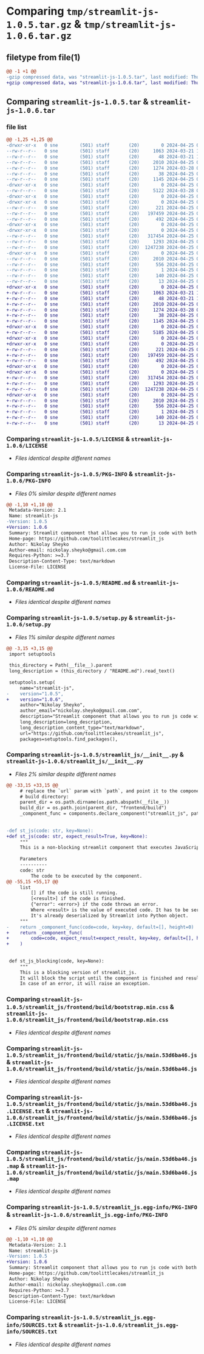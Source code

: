 # Comparing `tmp/streamlit-js-1.0.5.tar.gz` & `tmp/streamlit-js-1.0.6.tar.gz`

## filetype from file(1)

```diff
@@ -1 +1 @@
-gzip compressed data, was "streamlit-js-1.0.5.tar", last modified: Thu Apr 25 04:53:49 2024, max compression
+gzip compressed data, was "streamlit-js-1.0.6.tar", last modified: Thu Apr 25 04:56:34 2024, max compression
```

## Comparing `streamlit-js-1.0.5.tar` & `streamlit-js-1.0.6.tar`

### file list

```diff
@@ -1,25 +1,25 @@
-drwxr-xr-x   0 sne        (501) staff       (20)        0 2024-04-25 04:53:49.587913 streamlit-js-1.0.5/
--rw-r--r--   0 sne        (501) staff       (20)     1063 2024-03-21 10:14:00.000000 streamlit-js-1.0.5/LICENSE
--rw-r--r--   0 sne        (501) staff       (20)       48 2024-03-21 12:56:30.000000 streamlit-js-1.0.5/MANIFEST.in
--rw-r--r--   0 sne        (501) staff       (20)     2010 2024-04-25 04:53:49.587679 streamlit-js-1.0.5/PKG-INFO
--rw-r--r--   0 sne        (501) staff       (20)     1274 2024-03-28 04:57:59.000000 streamlit-js-1.0.5/README.md
--rw-r--r--   0 sne        (501) staff       (20)       38 2024-04-25 04:53:49.587955 streamlit-js-1.0.5/setup.cfg
--rw-r--r--   0 sne        (501) staff       (20)     1145 2024-04-25 04:51:45.000000 streamlit-js-1.0.5/setup.py
-drwxr-xr-x   0 sne        (501) staff       (20)        0 2024-04-25 04:53:49.580956 streamlit-js-1.0.5/streamlit_js/
--rw-r--r--   0 sne        (501) staff       (20)     5122 2024-03-28 05:54:37.000000 streamlit-js-1.0.5/streamlit_js/__init__.py
-drwxr-xr-x   0 sne        (501) staff       (20)        0 2024-04-25 04:53:49.580111 streamlit-js-1.0.5/streamlit_js/frontend/
-drwxr-xr-x   0 sne        (501) staff       (20)        0 2024-04-25 04:53:49.582731 streamlit-js-1.0.5/streamlit_js/frontend/build/
--rw-r--r--   0 sne        (501) staff       (20)      221 2024-04-25 04:52:19.000000 streamlit-js-1.0.5/streamlit_js/frontend/build/asset-manifest.json
--rw-r--r--   0 sne        (501) staff       (20)   197459 2024-04-25 04:52:14.000000 streamlit-js-1.0.5/streamlit_js/frontend/build/bootstrap.min.css
--rw-r--r--   0 sne        (501) staff       (20)      492 2024-04-25 04:52:19.000000 streamlit-js-1.0.5/streamlit_js/frontend/build/index.html
-drwxr-xr-x   0 sne        (501) staff       (20)        0 2024-04-25 04:53:49.580228 streamlit-js-1.0.5/streamlit_js/frontend/build/static/
-drwxr-xr-x   0 sne        (501) staff       (20)        0 2024-04-25 04:53:49.584666 streamlit-js-1.0.5/streamlit_js/frontend/build/static/js/
--rw-r--r--   0 sne        (501) staff       (20)   317454 2024-04-25 04:52:19.000000 streamlit-js-1.0.5/streamlit_js/frontend/build/static/js/main.53d6ba46.js
--rw-r--r--   0 sne        (501) staff       (20)     1293 2024-04-25 04:52:19.000000 streamlit-js-1.0.5/streamlit_js/frontend/build/static/js/main.53d6ba46.js.LICENSE.txt
--rw-r--r--   0 sne        (501) staff       (20)  1247238 2024-04-25 04:52:19.000000 streamlit-js-1.0.5/streamlit_js/frontend/build/static/js/main.53d6ba46.js.map
-drwxr-xr-x   0 sne        (501) staff       (20)        0 2024-04-25 04:53:49.586893 streamlit-js-1.0.5/streamlit_js.egg-info/
--rw-r--r--   0 sne        (501) staff       (20)     2010 2024-04-25 04:53:49.000000 streamlit-js-1.0.5/streamlit_js.egg-info/PKG-INFO
--rw-r--r--   0 sne        (501) staff       (20)      556 2024-04-25 04:53:49.000000 streamlit-js-1.0.5/streamlit_js.egg-info/SOURCES.txt
--rw-r--r--   0 sne        (501) staff       (20)        1 2024-04-25 04:53:49.000000 streamlit-js-1.0.5/streamlit_js.egg-info/dependency_links.txt
--rw-r--r--   0 sne        (501) staff       (20)      140 2024-04-25 04:53:49.000000 streamlit-js-1.0.5/streamlit_js.egg-info/requires.txt
--rw-r--r--   0 sne        (501) staff       (20)       13 2024-04-25 04:53:49.000000 streamlit-js-1.0.5/streamlit_js.egg-info/top_level.txt
+drwxr-xr-x   0 sne        (501) staff       (20)        0 2024-04-25 04:56:34.151987 streamlit-js-1.0.6/
+-rw-r--r--   0 sne        (501) staff       (20)     1063 2024-03-21 10:14:00.000000 streamlit-js-1.0.6/LICENSE
+-rw-r--r--   0 sne        (501) staff       (20)       48 2024-03-21 12:56:30.000000 streamlit-js-1.0.6/MANIFEST.in
+-rw-r--r--   0 sne        (501) staff       (20)     2010 2024-04-25 04:56:34.151622 streamlit-js-1.0.6/PKG-INFO
+-rw-r--r--   0 sne        (501) staff       (20)     1274 2024-03-28 04:57:59.000000 streamlit-js-1.0.6/README.md
+-rw-r--r--   0 sne        (501) staff       (20)       38 2024-04-25 04:56:34.152042 streamlit-js-1.0.6/setup.cfg
+-rw-r--r--   0 sne        (501) staff       (20)     1145 2024-04-25 04:56:14.000000 streamlit-js-1.0.6/setup.py
+drwxr-xr-x   0 sne        (501) staff       (20)        0 2024-04-25 04:56:34.142313 streamlit-js-1.0.6/streamlit_js/
+-rw-r--r--   0 sne        (501) staff       (20)     5185 2024-04-25 04:55:59.000000 streamlit-js-1.0.6/streamlit_js/__init__.py
+drwxr-xr-x   0 sne        (501) staff       (20)        0 2024-04-25 04:56:34.141437 streamlit-js-1.0.6/streamlit_js/frontend/
+drwxr-xr-x   0 sne        (501) staff       (20)        0 2024-04-25 04:56:34.145981 streamlit-js-1.0.6/streamlit_js/frontend/build/
+-rw-r--r--   0 sne        (501) staff       (20)      221 2024-04-25 04:52:19.000000 streamlit-js-1.0.6/streamlit_js/frontend/build/asset-manifest.json
+-rw-r--r--   0 sne        (501) staff       (20)   197459 2024-04-25 04:52:14.000000 streamlit-js-1.0.6/streamlit_js/frontend/build/bootstrap.min.css
+-rw-r--r--   0 sne        (501) staff       (20)      492 2024-04-25 04:52:19.000000 streamlit-js-1.0.6/streamlit_js/frontend/build/index.html
+drwxr-xr-x   0 sne        (501) staff       (20)        0 2024-04-25 04:56:34.141547 streamlit-js-1.0.6/streamlit_js/frontend/build/static/
+drwxr-xr-x   0 sne        (501) staff       (20)        0 2024-04-25 04:56:34.148207 streamlit-js-1.0.6/streamlit_js/frontend/build/static/js/
+-rw-r--r--   0 sne        (501) staff       (20)   317454 2024-04-25 04:52:19.000000 streamlit-js-1.0.6/streamlit_js/frontend/build/static/js/main.53d6ba46.js
+-rw-r--r--   0 sne        (501) staff       (20)     1293 2024-04-25 04:52:19.000000 streamlit-js-1.0.6/streamlit_js/frontend/build/static/js/main.53d6ba46.js.LICENSE.txt
+-rw-r--r--   0 sne        (501) staff       (20)  1247238 2024-04-25 04:52:19.000000 streamlit-js-1.0.6/streamlit_js/frontend/build/static/js/main.53d6ba46.js.map
+drwxr-xr-x   0 sne        (501) staff       (20)        0 2024-04-25 04:56:34.150648 streamlit-js-1.0.6/streamlit_js.egg-info/
+-rw-r--r--   0 sne        (501) staff       (20)     2010 2024-04-25 04:56:34.000000 streamlit-js-1.0.6/streamlit_js.egg-info/PKG-INFO
+-rw-r--r--   0 sne        (501) staff       (20)      556 2024-04-25 04:56:34.000000 streamlit-js-1.0.6/streamlit_js.egg-info/SOURCES.txt
+-rw-r--r--   0 sne        (501) staff       (20)        1 2024-04-25 04:56:34.000000 streamlit-js-1.0.6/streamlit_js.egg-info/dependency_links.txt
+-rw-r--r--   0 sne        (501) staff       (20)      140 2024-04-25 04:56:34.000000 streamlit-js-1.0.6/streamlit_js.egg-info/requires.txt
+-rw-r--r--   0 sne        (501) staff       (20)       13 2024-04-25 04:56:34.000000 streamlit-js-1.0.6/streamlit_js.egg-info/top_level.txt
```

### Comparing `streamlit-js-1.0.5/LICENSE` & `streamlit-js-1.0.6/LICENSE`

 * *Files identical despite different names*

### Comparing `streamlit-js-1.0.5/PKG-INFO` & `streamlit-js-1.0.6/PKG-INFO`

 * *Files 0% similar despite different names*

```diff
@@ -1,10 +1,10 @@
 Metadata-Version: 2.1
 Name: streamlit-js
-Version: 1.0.5
+Version: 1.0.6
 Summary: Streamlit component that allows you to run js code with both blocking and non-blocking modes.
 Home-page: https://github.com/toolittlecakes/streamlit_js
 Author: Nikolay Sheyko
 Author-email: nickolay.sheyko@gmail.com.com
 Requires-Python: >=3.7
 Description-Content-Type: text/markdown
 License-File: LICENSE
```

### Comparing `streamlit-js-1.0.5/README.md` & `streamlit-js-1.0.6/README.md`

 * *Files identical despite different names*

### Comparing `streamlit-js-1.0.5/setup.py` & `streamlit-js-1.0.6/setup.py`

 * *Files 1% similar despite different names*

```diff
@@ -3,15 +3,15 @@
 import setuptools
 
 this_directory = Path(__file__).parent
 long_description = (this_directory / "README.md").read_text()
 
 setuptools.setup(
     name="streamlit-js",
-    version="1.0.5",
+    version="1.0.6",
     author="Nikolay Sheyko",
     author_email="nickolay.sheyko@gmail.com.com",
     description="Streamlit component that allows you to run js code with both blocking and non-blocking modes.",
     long_description=long_description,
     long_description_content_type="text/markdown",
     url="https://github.com/toolittlecakes/streamlit_js",
     packages=setuptools.find_packages(),
```

### Comparing `streamlit-js-1.0.5/streamlit_js/__init__.py` & `streamlit-js-1.0.6/streamlit_js/__init__.py`

 * *Files 2% similar despite different names*

```diff
@@ -33,15 +33,15 @@
     # replace the `url` param with `path`, and point it to the component's
     # build directory:
     parent_dir = os.path.dirname(os.path.abspath(__file__))
     build_dir = os.path.join(parent_dir, "frontend/build")
     _component_func = components.declare_component("streamlit_js", path=build_dir)
 
 
-def st_js(code: str, key=None):
+def st_js(code: str, expect_result=True, key=None):
     """
     This is a non-blocking streamlit component that executes JavaScript code.
 
     Parameters
     ----------
     code: str
         The code to be executed by the component.
@@ -55,15 +55,17 @@
     list
         [] if the code is still running.
         [<result>] if the code is finished.
         {"error": <error>} if the code throws an error.
         Where <result> is the value of executed code. It has to be serializable.
         It's already deserialized by Streamlit into Python object.
     """
-    return _component_func(code=code, key=key, default=[], height=0)
+    return _component_func(
+        code=code, expect_result=expect_result, key=key, default=[], height=0
+    )
 
 
 def st_js_blocking(code, key=None):
     """
     This is a blocking version of streamlit_js.
     It will block the script until the component is finished and result is returned.
     In case of an error, it will raise an exception.
```

### Comparing `streamlit-js-1.0.5/streamlit_js/frontend/build/bootstrap.min.css` & `streamlit-js-1.0.6/streamlit_js/frontend/build/bootstrap.min.css`

 * *Files identical despite different names*

### Comparing `streamlit-js-1.0.5/streamlit_js/frontend/build/static/js/main.53d6ba46.js` & `streamlit-js-1.0.6/streamlit_js/frontend/build/static/js/main.53d6ba46.js`

 * *Files identical despite different names*

### Comparing `streamlit-js-1.0.5/streamlit_js/frontend/build/static/js/main.53d6ba46.js.LICENSE.txt` & `streamlit-js-1.0.6/streamlit_js/frontend/build/static/js/main.53d6ba46.js.LICENSE.txt`

 * *Files identical despite different names*

### Comparing `streamlit-js-1.0.5/streamlit_js/frontend/build/static/js/main.53d6ba46.js.map` & `streamlit-js-1.0.6/streamlit_js/frontend/build/static/js/main.53d6ba46.js.map`

 * *Files identical despite different names*

### Comparing `streamlit-js-1.0.5/streamlit_js.egg-info/PKG-INFO` & `streamlit-js-1.0.6/streamlit_js.egg-info/PKG-INFO`

 * *Files 0% similar despite different names*

```diff
@@ -1,10 +1,10 @@
 Metadata-Version: 2.1
 Name: streamlit-js
-Version: 1.0.5
+Version: 1.0.6
 Summary: Streamlit component that allows you to run js code with both blocking and non-blocking modes.
 Home-page: https://github.com/toolittlecakes/streamlit_js
 Author: Nikolay Sheyko
 Author-email: nickolay.sheyko@gmail.com.com
 Requires-Python: >=3.7
 Description-Content-Type: text/markdown
 License-File: LICENSE
```

### Comparing `streamlit-js-1.0.5/streamlit_js.egg-info/SOURCES.txt` & `streamlit-js-1.0.6/streamlit_js.egg-info/SOURCES.txt`

 * *Files identical despite different names*

